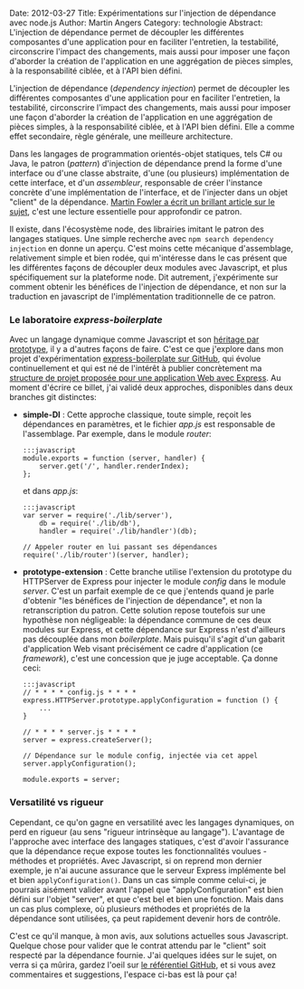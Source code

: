 Date: 2012-03-27
Title: Expérimentations sur l'injection de dépendance avec node.js
Author: Martin Angers
Category: technologie
Abstract: L'injection de dépendance permet de découpler les différentes composantes d'une application pour en faciliter l'entretien, la testabilité, circonscrire l'impact des changements, mais aussi pour imposer une façon d'aborder la création de l'application en une aggrégation de pièces simples, à la responsabilité ciblée, et à l'API bien défini.

L'injection de dépendance (*dependency injection*) permet de découpler les différentes composantes d'une application pour en faciliter l'entretien, la testabilité, circonscrire l'impact des changements, mais aussi pour imposer une façon d'aborder la création de l'application en une aggrégation de pièces simples, à la responsabilité ciblée, et à l'API bien défini. Elle a comme effet secondaire, règle générale, une meilleure architecture.

Dans les langages de programmation orientés-objet statiques, tels C# ou Java, le patron (*pattern*) d'injection de dépendance prend la forme d'une interface ou d'une classe abstraite, d'une (ou plusieurs) implémentation de cette interface, et d'un *assembleur*, responsable de créer l'instance concrète d'une implémentation de l'interface, et de l'injecter dans un objet "client" de la dépendance. [Martin Fowler a écrit un brillant article sur le sujet][fowler], c'est une lecture essentielle pour approfondir ce patron.

Il existe, dans l'écosystème node, des librairies imitant le patron des langages statiques. Une simple recherche avec `npm search dependency injection` en donne un aperçu. C'est moins cette mécanique d'assemblage, relativement simple et bien rodée, qui m'intéresse dans le cas présent que les différentes façons de découpler deux modules avec Javascript, et plus spécifiquement sur la plateforme node. Dit autrement, j'expérimente sur comment obtenir les bénéfices de l'injection de dépendance, et non sur la traduction en javascript de l'implémentation traditionnelle de ce patron.

### Le laboratoire *express-boilerplate*

Avec un langage dynamique comme Javascript et son [héritage par prototype][proto], il y a d'autres façons de faire. C'est ce que j'explore dans mon projet d'expérimentation [express-boilerplate sur GitHub][eb], qui évolue continuellement et qui est né de l'intérêt à publier concrètement ma [structure de projet proposée pour une application Web avec Express][struct]. Au moment d'écrire ce billet, j'ai validé deux approches, disponibles dans deux branches git distinctes:

*	**simple-DI** : Cette approche classique, toute simple, reçoit les dépendances en paramètres, et le fichier *app.js* est responsable de l'assemblage. Par exemple, dans le module *router*:
	
		:::javascript
		module.exports = function (server, handler) {
			server.get('/', handler.renderIndex);
		};

	et dans *app.js*:

		:::javascript
		var server = require('./lib/server'),
			db = require('./lib/db'),
			handler = require('./lib/handler')(db);

		// Appeler router en lui passant ses dépendances
		require('./lib/router')(server, handler);


*	**prototype-extension** : Cette branche utilise l'extension du prototype du HTTPServer de Express pour injecter le module *config* dans le module *server*. C'est un parfait exemple de ce que j'entends quand je parle d'obtenir "les bénéfices de l'injection de dépendance", et non la retranscription du patron. Cette solution repose toutefois sur une hypothèse non négligeable: la dépendance commune de ces deux modules sur Express, et cette dépendance sur Express  n'est d'ailleurs pas découplée dans mon *boilerplate*. Mais puisqu'il s'agit d'un gabarit d'application Web visant précisément ce cadre d'application (ce *framework*), c'est une concession que je juge acceptable. Ça donne ceci:

		:::javascript
		// * * * * config.js * * * *
		express.HTTPServer.prototype.applyConfiguration = function () {
			...
		}

		// * * * * server.js * * * *
		server = express.createServer();

		// Dépendance sur le module config, injectée via cet appel
		server.applyConfiguration();

		module.exports = server;

### Versatilité vs rigueur

Cependant, ce qu'on gagne en versatilité avec les langages dynamiques, on perd en rigueur (au sens "rigueur intrinsèque au langage"). L'avantage de l'approche avec interface des langages statiques, c'est d'avoir l'assurance que la dépendance reçue expose toutes les fonctionnalités voulues - méthodes et propriétés. Avec Javascript, si on reprend mon dernier exemple, je n'ai aucune assurance que le serveur Express implémente bel et bien `applyConfiguration()`. Dans un cas simple comme celui-ci, je pourrais aisément valider avant l'appel que "applyConfiguration" est bien défini sur l'objet "server", et que c'est bel et bien une fonction. Mais dans un cas plus complexe, où plusieurs méthodes et propriétés de la dépendance sont utilisées, ça peut rapidement devenir hors de contrôle.

C'est ce qu'il manque, à mon avis, aux solutions actuelles sous Javascript. Quelque chose pour valider que le contrat attendu par le "client" soit respecté par la dépendance fournie. J'ai quelques idées sur le sujet, on verra si ça mûrira, gardez l'oeil sur [le référentiel GitHub][eb], et si vous avez commentaires et suggestions, l'espace ci-bas est là pour ça!

[fowler]: http://martinfowler.com/articles/injection.html
[proto]: http://fr.wikipedia.org/wiki/Programmation_orient%C3%A9e_prototype
[eb]: https://github.com/PuerkitoBio/express-boilerplate
[spring]: http://www.springsource.org/
[struct]: http://hypermegatop.calepin.co/structurer-une-application-web-avec-express-et-nodejs.html
